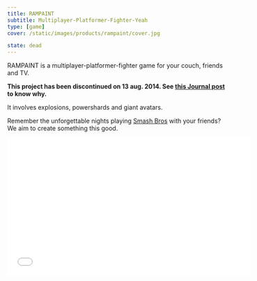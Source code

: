 ```yaml
---
title: RAMPAINT
subtitle: Multiplayer-Platformer-Fighter-Yeah
type: [game]
cover: /static/images/products/rampaint/cover.jpg

state: dead
---
```


RAMPAINT is a multiplayer-platformer-fighter game for your couch, friends and TV.

**This project has been discontinued on 13 aug. 2014. See [this Journal post](/2014/08/pixelnest-overview/) to know why.**

It involves explosions, powershards and giant avatars.

Remember the unforgettable nights playing [Smash Bros](http://www.smashbros.com/) with your friends? We aim to create something this good.

<iframe width="560" height="315" src="//www.youtube.com/embed/Wee-F32Zcp0?rel=0" frameborder="0" allowfullscreen></iframe>
